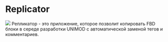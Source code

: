# Replicator
![](Replicator.ico)
 Репликатор - это приложение, которое позволит копировать FBD блоки в середе разработки UNIMOD c автоматической заменой тегов и комментариев.
 
